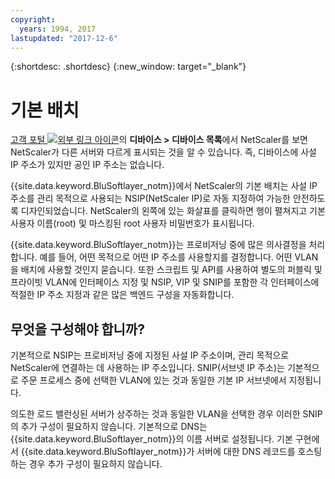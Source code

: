 ```yaml
---
copyright:
  years: 1994, 2017
lastupdated: "2017-12-6"
---
```


{:shortdesc: .shortdesc}
{:new_window: target="_blank"}

# 기본 배치

[고객 포털 ![외부 링크 아이콘](../../icons/launch-glyph.svg "외부 링크 아이콘")](https://control.softlayer.com/)의 **디바이스 > 디바이스 목록**에서 NetScaler를 보면 NetScaler가 다른 서버와 다르게 표시되는 것을 알 수 있습니다. 즉, 디바이스에 사설 IP 주소가 있지만 공인 IP 주소는 없습니다.

{{site.data.keyword.BluSoftlayer_notm}}에서 NetScaler의 기본 배치는 사설 IP 주소를 관리 목적으로 사용되는 NSIP(NetScaler IP)로 자동 지정하여 가능한 안전하도록 디자인되었습니다. NetScaler의 왼쪽에 있는 화살표를 클릭하면 행이 펼쳐지고 기본 사용자 이름(root) 및 마스킹된 root 사용자 비밀번호가 표시됩니다. 

{{site.data.keyword.BluSoftlayer_notm}}는 프로비저닝 중에 많은 의사결정을 처리합니다. 예를 들어, 어떤 목적으로 어떤 IP 주소를 사용할지를 결정합니다. 어떤 VLAN을 배치에 사용할 것인지 묻습니다. 또한 스크립트 및 API를 사용하여 별도의 퍼블릭 및 프라이빗 VLAN에 인터페이스 지정 및 NSIP, VIP 및 SNIP를 포함한 각 인터페이스에 적절한 IP 주소 지정과 같은 많은 백엔드 구성을 자동화합니다.

## 무엇을 구성해야 합니까?

기본적으로 NSIP는 프로비저닝 중에 지정된 사설 IP 주소이며, 관리 목적으로 NetScaler에 연결하는 데 사용하는 IP 주소입니다. SNIP(서브넷 IP 주소)는 기본적으로 주문 프로세스 중에 선택한 VLAN에 있는 것과 동일한 기본 IP 서브넷에서 지정됩니다.
 

의도한 로드 밸런싱된 서버가 상주하는 것과 동일한 VLAN을 선택한 경우 이러한 SNIP의 추가 구성이 필요하지 않습니다. 기본적으로 DNS는 {{site.data.keyword.BluSoftlayer_notm}}의 이름 서버로 설정됩니다. 기본 구현에서 {{site.data.keyword.BluSoftlayer_notm}}가 서버에 대한 DNS 레코드를 호스팅하는 경우 추가 구성이 필요하지 않습니다.
